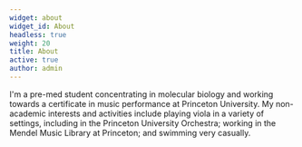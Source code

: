```yaml
---
widget: about
widget_id: About
headless: true
weight: 20
title: About
active: true
author: admin
---
```

I'm a pre-med student concentrating in molecular biology and working towards a certificate in music performance at Princeton University. My non-academic interests and activities include playing viola in a variety of settings, including in the Princeton University Orchestra; working in the Mendel Music Library at Princeton; and swimming very casually.